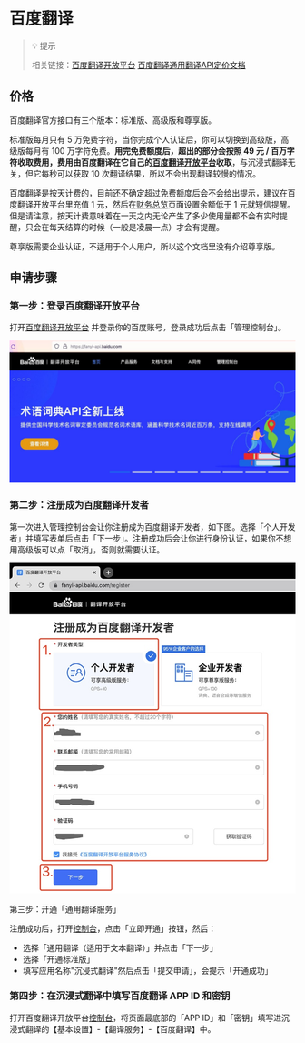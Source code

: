 # 百度翻译

> 💡 提示
> 
>相关链接：[百度翻译开放平台](https://fanyi-api.baidu.com/) [百度翻译通用翻译API定价文档](https://fanyi-api.baidu.com/product/112)

## 价格

百度翻译官方接口有三个版本：标准版、高级版和尊享版。

标准版每月只有 5 万免费字符，当你完成个人认证后，你可以切换到高级版，高级版每月有 100 万字符免费。**用完免费额度后，超出的部分会按照 49 元 / 百万字符收取费用，费用由百度翻译在它自己的[百度翻译开放平台](https://fanyi-api.baidu.com/)收取**，与沉浸式翻译无关，但它每秒可以获取 10 次翻译结果，所以不会出现翻译较慢的情况。

百度翻译是按天计费的，目前还不确定超过免费额度后会不会给出提示，建议在百度翻译开放平台里充值 1 元，然后在[财务总览](https://fanyi-api.baidu.com/api/trans/product/desktop?req=account)页面设置余额低于 1 元就短信提醒。但是请注意，按天计费意味着在一天之内无论产生了多少使用量都不会有实时提醒，只会在每天结算的时候（一般是凌晨一点）才会有提醒。

尊享版需要企业认证，不适用于个人用户，所以这个文档里没有介绍尊享版。

## 申请步骤

### 第一步：登录百度翻译开放平台

打开[百度翻译开放平台](https://fanyi-api.baidu.com/) 并登录你的百度账号，登录成功后点击「管理控制台」。

![](./assets/baidu-1.png "baidu-1")

### 第二步：注册成为百度翻译开发者

第一次进入管理控制台会让你注册成为百度翻译开发者，如下图。选择「个人开发者」并填写表单后点击「下一步」。注册成功后会让你进行身份认证，如果你不想用高级版可以点「取消」，否则就需要认证。

![](./assets/baidu-2.png "baidu-2")

第三步：开通「通用翻译服务」

注册成功后，打开[控制台](https://fanyi-api.baidu.com/api/trans/product/desktop)，点击「立即开通」按钮，然后：

- 选择「通用翻译（适用于文本翻译）」并点击「下一步」
- 选择「开通标准版」
- 填写应用名称"沉浸式翻译"然后点击「提交申请」，会提示「开通成功」

### 第四步：在沉浸式翻译中填写百度翻译 APP ID 和密钥

打开百度翻译开放平台[控制台](https://fanyi-api.baidu.com/api/trans/product/desktop)，将页面最底部的「APP ID」和「密钥」填写进沉浸式翻译的【基本设置】-【翻译服务】-【百度翻译】中。

